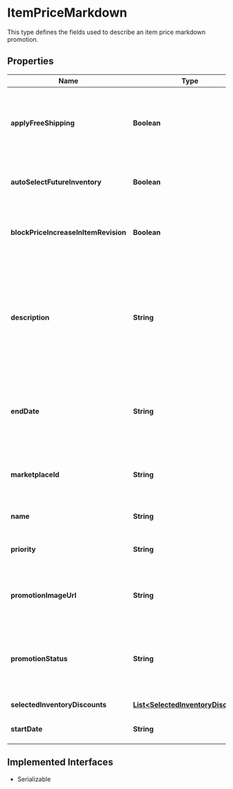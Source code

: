 

# ItemPriceMarkdown

This type defines the fields used to describe an item price markdown promotion.
## Properties

Name | Type | Description | Notes
------------ | ------------- | ------------- | -------------
**applyFreeShipping** | **Boolean** | If set to &lt;code&gt;true&lt;/code&gt;, free shipping is applied to the first shipping service specified for the item. The first domestic shipping option is set to \&quot;free shipping,\&quot; regardless if the shipping &lt;b&gt;optionType&lt;/b&gt; for that service is set to &lt;code&gt;FLAT_RATE&lt;/code&gt;, &lt;code&gt;CALCULATED&lt;/code&gt;, or &lt;code&gt;NOT_SPECIFIED&lt;/code&gt; (freight). This flag essentially adds free shipping as a promotional bonus. &lt;br&gt;&lt;br&gt;&lt;b&gt;Default:&lt;/b&gt; &lt;code&gt;false&lt;/code&gt; |  [optional]
**autoSelectFutureInventory** | **Boolean** | If set to &lt;code&gt;true&lt;/code&gt;, eBay will automatically add inventory items to the markdown promotion if they meet the &lt;b&gt;selectedInventoryDiscounts&lt;/b&gt; criteria specified for the markdown promotion.  &lt;br&gt;&lt;br&gt;&lt;b&gt;Default:&lt;/b&gt; &lt;code&gt;false&lt;/code&gt; |  [optional]
**blockPriceIncreaseInItemRevision** | **Boolean** | If set to &lt;code&gt;true&lt;/code&gt;, price increases (including removing the free shipping flag) are blocked and an error message is returned if a seller attempts to adjust the price of an item that&#39;s partaking in this markdown promotion. If set to &lt;code&gt;false&lt;/code&gt;, an item is dropped from the markdown promotion if the seller adjusts the price.  &lt;br&gt;&lt;br&gt;&lt;b&gt;Default:&lt;/b&gt; &lt;code&gt;false&lt;/code&gt; |  [optional]
**description** | **String** | This field is required if you are configuring an MARKDOWN_SALE promotion. &lt;br&gt;&lt;br&gt;This is the seller-defined \&quot;tag line\&quot; for the offer, such as \&quot;Save on designer shoes.\&quot; A tag line appears under the \&quot;offer-type text\&quot; that is generated for the promotion. The text is displayed on the offer tile that is shown on the seller&#39;s &lt;b&gt;All Offers&lt;/b&gt; page and on the event page for the promotion.  &lt;p class&#x3D;\&quot;tablenote\&quot;&gt;&lt;b&gt;Note:&lt;/b&gt; Offer-type text is a teaser that&#39;s presented throughout the buyer&#39;s journey through the sales flow and is generated by eBay. This text is not editable by the seller&amp;mdash;it&#39;s derived from the settings in the &lt;b&gt;discountRules&lt;/b&gt; and &lt;b&gt;discountSpecification&lt;/b&gt; fields&amp;mdash;and can be, for example, \&quot;20% off\&quot;.&lt;/p&gt;  &lt;br&gt;&lt;b&gt;Maximum length:&lt;/b&gt; 50 |  [optional]
**endDate** | **String** | The date and time the promotion ends, in UTC format (&lt;code&gt;yyyy-MM-ddThh:mm:ssZ&lt;/code&gt;). The value supplied for &lt;b&gt;endDate&lt;/b&gt; must be at least 24 hours after the value supplied for the &lt;b&gt;startDate&lt;/b&gt; of the markdown promotion.&lt;br&gt;&lt;br&gt;For display purposes, convert this time into the local time of the seller.  &lt;br&gt;&lt;br&gt;&lt;b&gt;Max value:&lt;/b&gt;&lt;ul&gt;&lt;li&gt;&lt;code&gt;14&lt;/code&gt; days for the AT, CH, DE, ES, FR, IE, IT, and UK, marketplaces.&lt;/li&gt;  &lt;li&gt;&lt;code&gt;45&lt;/code&gt; days for all other marketplaces.&lt;/li&gt;&lt;/ul&gt; |  [optional]
**marketplaceId** | **String** | The eBay marketplace ID of the site where the markdown promotion is hosted. Markdown promotions are supported on all eBay marketplaces. For implementation help, refer to &lt;a href&#x3D;&#39;https://developer.ebay.com/api-docs/sell/marketing/types/ba:MarketplaceIdEnum&#39;&gt;eBay API documentation&lt;/a&gt; |  [optional]
**name** | **String** | The seller-defined name or &#39;title&#39; of the promotion that the seller can use to identify a promotion. This label is not displayed in end-user flows.  &lt;br&gt;&lt;br&gt;&lt;b&gt;Maximum length:&lt;/b&gt; 90 |  [optional]
**priority** | **String** | This field is ignored in markdown promotions. For implementation help, refer to &lt;a href&#x3D;&#39;https://developer.ebay.com/api-docs/sell/marketing/types/sme:PromotionPriorityEnum&#39;&gt;eBay API documentation&lt;/a&gt; |  [optional]
**promotionImageUrl** | **String** | Required for CODED_COUPON, MARKDOWN_SALE, and ORDER_DISCOUNT promotions, populate this field with a URL that points to an image to be used with the promotion. This image is displayed on the seller&#39;s &lt;b&gt;All Offers&lt;/b&gt; page. The URL must point to either JPEG or PNG image and it must be a minimum of 500x500 pixels in dimension and cannot exceed 12Mb in size. |  [optional]
**promotionStatus** | **String** | The current status of the promotion. When creating a new promotion, you must set this value to either &lt;code&gt;DRAFT&lt;/code&gt; or &lt;code&gt;SCHEDULED&lt;/code&gt;.  &lt;br&gt;&lt;br&gt;Note that you must set this value to &lt;code&gt;SCHEDULED&lt;/code&gt; when you update a &lt;b&gt;RUNNING&lt;/b&gt; promotion. For implementation help, refer to &lt;a href&#x3D;&#39;https://developer.ebay.com/api-docs/sell/marketing/types/sme:PromotionStatusEnum&#39;&gt;eBay API documentation&lt;/a&gt; |  [optional]
**selectedInventoryDiscounts** | [**List&lt;SelectedInventoryDiscount&gt;**](SelectedInventoryDiscount.md) | A list that defines the sets of selected items for the markdown promotion and the discount specified for promotion. |  [optional]
**startDate** | **String** | The date and time the promotion starts in UTC format (&lt;code&gt;yyyy-MM-ddThh:mm:ssZ&lt;/code&gt;). For display purposes, convert this time into the local time of the seller. |  [optional]


## Implemented Interfaces

* Serializable


